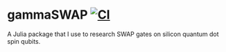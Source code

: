# gammaSWAP [![CI](https://github.com/natefoulk4/SpinQubits.jl/actions/workflows/main.yml/badge.svg)](https://github.com/natefoulk4/SpinQubits.jl/actions/workflows/main.yml)
A Julia package that I use to research SWAP gates on silicon quantum dot spin qubits.
